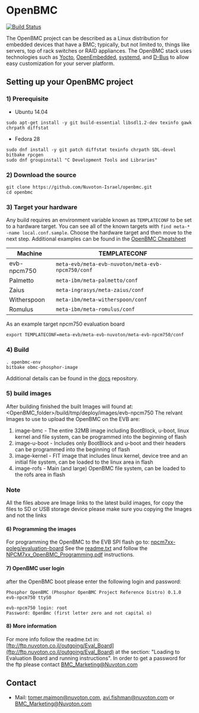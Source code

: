 # OpenBMC

[![Build Status](https://openpower.xyz/buildStatus/icon?job=openbmc-build)](https://openpower.xyz/job/openbmc-build/)

The OpenBMC project can be described as a Linux distribution for embedded
devices that have a BMC; typically, but not limited to, things like servers,
top of rack switches or RAID appliances. The OpenBMC stack uses technologies
such as [Yocto](https://www.yoctoproject.org/),
[OpenEmbedded](https://www.openembedded.org/wiki/Main_Page),
[systemd](https://www.freedesktop.org/wiki/Software/systemd/), and
[D-Bus](https://www.freedesktop.org/wiki/Software/dbus/) to allow easy
customization for your server platform.


## Setting up your OpenBMC project

### 1) Prerequisite
- Ubuntu 14.04

```
sudo apt-get install -y git build-essential libsdl1.2-dev texinfo gawk chrpath diffstat
```

- Fedora 28

```
sudo dnf install -y git patch diffstat texinfo chrpath SDL-devel bitbake rpcgen
sudo dnf groupinstall "C Development Tools and Libraries"
```
### 2) Download the source
```
git clone https://github.com/Nuvoton-Israel/openbmc.git
cd openbmc
```

### 3) Target your hardware
Any build requires an environment variable known as `TEMPLATECONF` to be set
to a hardware target.
You can see all of the known targets with
`find meta-* -name local.conf.sample`. Choose the hardware target and
then move to the next step. Additional examples can be found in the
[OpenBMC Cheatsheet](https://github.com/openbmc/docs/blob/master/cheatsheet.md)

Machine | TEMPLATECONF
--------|---------
evb-npcm750 | ```meta-evb/meta-evb-nuvoton/meta-evb-npcm750/conf```
Palmetto | ```meta-ibm/meta-palmetto/conf```
Zaius| ```meta-ingrasys/meta-zaius/conf```
Witherspoon| ```meta-ibm/meta-witherspoon/conf```
Romulus| ```meta-ibm/meta-romulus/conf```

As an example target npcm750 evaluation board
```
export TEMPLATECONF=meta-evb/meta-evb-nuvoton/meta-evb-npcm750/conf
```

### 4) Build

```
. openbmc-env
bitbake obmc-phosphor-image
```

Additional details can be found in the [docs](docs)
repository.

### 5) build images
After building finished the built Images will found at:
<OpenBMC_folder>/build/tmp/deploy/images/evb-npcm750
The relvant Images to use to upload the OpenBMC on the EVB are:

1. image-bmc - The entire 32MB image including BootBlock, u-boot, linux kernel
               and file system, can be programmed into the beginning of flash
2. image-u-boot - Includes only BootBlock and u-boot and their headers can be
                  programmed into the beginning of flash
3. image-kernel - FIT image that includes linux kernel, device tree and an
                  initial file system, can be loaded to the linux area in flash
4. image-rofs - Main (and large) OpenBMC file system, can be loaded to the
                rofs area in flash

### Note
All the files above are Image links to the latest build images, 
for copy the files to SD or USB storage device please make sure 
you copying the Images and not the links

#### 6) Programming the images
For programming the OpenBMC to the EVB SPI flash go to:
[npcm7xx-poleg/evaluation-board](https://github.com/Nuvoton-Israel/nuvoton-info/tree/master/npcm7xx-poleg/evaluation-board)
See the [readme.txt](https://github.com/Nuvoton-Israel/nuvoton-info/blob/master/npcm7xx-poleg/evaluation-board/readme.txt)
and follow the [NPCM7xx_OpenBMC_Programming.pdf](https://github.com/Nuvoton-Israel/nuvoton-info/blob/master/npcm7xx-poleg/evaluation-board/sw_deliverables/NPCM7xx_OpenBMC_Programming.pdf) instructions.

#### 7) OpenBMC user login
after the OpenBMC boot please enter the following login and password:

```
Phosphor OpenBMC (Phosphor OpenBMC Project Reference Distro) 0.1.0 evb-npcm750 ttyS0

evb-npcm750 login: root
Password: 0penBmc (first letter zero and not capital o)
```

#### 8) More information
For more info follow the readme.txt in:
[ftp://ftp.nuvoton.co.il/outgoing/Eval_Board](ftp://ftp.nuvoton.co.il/outgoing/Eval_Board) at the section:
"Loading to Evaluation Board and running instructions".
In order to get a password for the ftp please contact BMC_Marketing@Nuvoton.com

## Contact
- Mail: tomer.maimon@nuvoton.com,  avi.fishman@nuvoton.com or BMC_Marketing@Nuvoton.com
